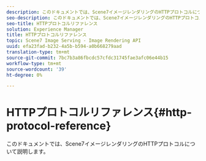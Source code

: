 ```yaml
---
description: このドキュメントでは、Scene7イメージレンダリングのHTTPプロトコルについて説明します。
seo-description: このドキュメントでは、Scene7イメージレンダリングのHTTPプロトコルについて説明します。
seo-title: HTTPプロトコルリファレンス
solution: Experience Manager
title: HTTPプロトコルリファレンス
topic: Scene7 Image Serving - Image Rendering API
uuid: efa23fad-b232-4a5b-b594-a0b668279aad
translation-type: tm+mt
source-git-commit: 7bc7b3a86fbcdc57cfdc31745fae3afc06e44b15
workflow-type: tm+mt
source-wordcount: '39'
ht-degree: 0%

---
```



# HTTPプロトコルリファレンス{#http-protocol-reference}

このドキュメントでは、Scene7イメージレンダリングのHTTPプロトコルについて説明します。

